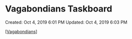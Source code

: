 # Vagabondians Taskboard

Created: Oct 4, 2019 6:01 PM
Updated: Oct 4, 2019 6:03 PM

[[Vagabondians]]

[//begin]: # "Autogenerated link references for markdown compatibility"
[Vagabondians]: ../Vagabondians.md "Vagabondians"
[//end]: # "Autogenerated link references"